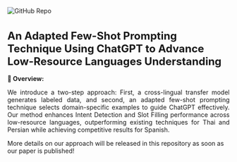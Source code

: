 ![GitHub Repo](https://img.shields.io/badge/Research-Paper-blue)

<h1 style="font-size: 24px;">An Adapted Few-Shot Prompting Technique Using ChatGPT to Advance Low-Resource Languages Understanding</h1>

<div style="text-align: justify">

**📝 Overview:**

We introduce a two-step approach: First, a cross-lingual transfer model generates labeled data, and second, an adapted few-shot prompting technique selects domain-specific examples to guide ChatGPT effectively. Our method enhances Intent Detection and Slot Filling performance across low-resource languages, outperforming existing techniques for
Thai and Persian while achieving competitive results for Spanish.

</div>

More details on our approach will be released in this repository as soon as our paper is published!
